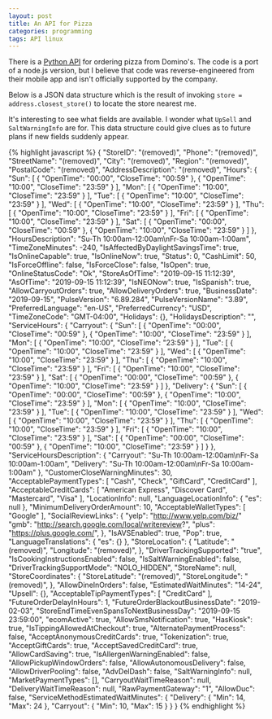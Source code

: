 ```yaml
---
layout: post
title: An API for Pizza
categories: programming
tags: API linux
---
```


There is a [Python API](https://github.com/gamagori/pizzapi) for
ordering pizza from Domino's.  The code is a port of a node.js version, but I believe that 
code was reverse-engineered from their mobile app and isn't officially supported
by the company.

Below is a JSON data structure which is the result of invoking `store =
address.closest_store()` to locate the store nearest me.

It's interesting to see what fields are available.  I wonder what `UpSell` and
`SaltWarningInfo` are for.  This data structure could give clues as to future
plans if new fields suddenly appear.

{% highlight javascript %}
{
  "StoreID": "(removed)",
  "Phone": "(removed)",
  "StreetName": "(removed)",
  "City": "(removed)",
  "Region": "(removed)",
  "PostalCode": "(removed)",
  "AddressDescription": "(removed)",
  "Hours": {
    "Sun": [
      {
        "OpenTime": "00:00",
        "CloseTime": "00:59"
      },
      {
        "OpenTime": "10:00",
        "CloseTime": "23:59"
      }
    ],
    "Mon": [
      {
        "OpenTime": "10:00",
        "CloseTime": "23:59"
      }
    ],
    "Tue": [
      {
        "OpenTime": "10:00",
        "CloseTime": "23:59"
      }
    ],
    "Wed": [
      {
        "OpenTime": "10:00",
        "CloseTime": "23:59"
      }
    ],
    "Thu": [
      {
        "OpenTime": "10:00",
        "CloseTime": "23:59"
      }
    ],
    "Fri": [
      {
        "OpenTime": "10:00",
        "CloseTime": "23:59"
      }
    ],
    "Sat": [
      {
        "OpenTime": "00:00",
        "CloseTime": "00:59"
      },
      {
        "OpenTime": "10:00",
        "CloseTime": "23:59"
      }
    ]
  },
  "HoursDescription": "Su-Th 10:00am-12:00am\nFr-Sa 10:00am-1:00am",
  "TimeZoneMinutes": -240,
  "IsAffectedByDaylightSavingsTime": true,
  "IsOnlineCapable": true,
  "IsOnlineNow": true,
  "Status": 0,
  "CashLimit": 50,
  "IsForceOffline": false,
  "IsForceClose": false,
  "IsOpen": true,
  "OnlineStatusCode": "Ok",
  "StoreAsOfTime": "2019-09-15 11:12:39",
  "AsOfTime": "2019-09-15 11:12:39",
  "IsNEONow": true,
  "IsSpanish": true,
  "AllowCarryoutOrders": true,
  "AllowDeliveryOrders": true,
  "BusinessDate": "2019-09-15",
  "PulseVersion": "6.89.284",
  "PulseVersionName": "3.89",
  "PreferredLanguage": "en-US",
  "PreferredCurrency": "USD",
  "TimeZoneCode": "GMT-04:00",
  "Holidays": {},
  "HolidaysDescription": "",
  "ServiceHours": {
    "Carryout": {
      "Sun": [
        {
          "OpenTime": "00:00",
          "CloseTime": "00:59"
        },
        {
          "OpenTime": "10:00",
          "CloseTime": "23:59"
        }
      ],
      "Mon": [
        {
          "OpenTime": "10:00",
          "CloseTime": "23:59"
        }
      ],
      "Tue": [
        {
          "OpenTime": "10:00",
          "CloseTime": "23:59"
        }
      ],
      "Wed": [
        {
          "OpenTime": "10:00",
          "CloseTime": "23:59"
        }
      ],
      "Thu": [
        {
          "OpenTime": "10:00",
          "CloseTime": "23:59"
        }
      ],
      "Fri": [
        {
          "OpenTime": "10:00",
          "CloseTime": "23:59"
        }
      ],
      "Sat": [
        {
          "OpenTime": "00:00",
          "CloseTime": "00:59"
        },
        {
          "OpenTime": "10:00",
          "CloseTime": "23:59"
        }
      ]
    },
    "Delivery": {
      "Sun": [
        {
          "OpenTime": "00:00",
          "CloseTime": "00:59"
        },
        {
          "OpenTime": "10:00",
          "CloseTime": "23:59"
        }
      ],
      "Mon": [
        {
          "OpenTime": "10:00",
          "CloseTime": "23:59"
        }
      ],
      "Tue": [
        {
          "OpenTime": "10:00",
          "CloseTime": "23:59"
        }
      ],
      "Wed": [
        {
          "OpenTime": "10:00",
          "CloseTime": "23:59"
        }
      ],
      "Thu": [
        {
          "OpenTime": "10:00",
          "CloseTime": "23:59"
        }
      ],
      "Fri": [
        {
          "OpenTime": "10:00",
          "CloseTime": "23:59"
        }
      ],
      "Sat": [
        {
          "OpenTime": "00:00",
          "CloseTime": "00:59"
        },
        {
          "OpenTime": "10:00",
          "CloseTime": "23:59"
        }
      ]
    }
  },
  "ServiceHoursDescription": {
    "Carryout": "Su-Th 10:00am-12:00am\nFr-Sa 10:00am-1:00am",
    "Delivery": "Su-Th 10:00am-12:00am\nFr-Sa 10:00am-1:00am"
  },
  "CustomerCloseWarningMinutes": 30,
  "AcceptablePaymentTypes": [
    "Cash",
    "Check",
    "GiftCard",
    "CreditCard"
  ],
  "AcceptableCreditCards": [
    "American Express",
    "Discover Card",
    "Mastercard",
    "Visa"
  ],
  "LocationInfo": null,
  "LanguageLocationInfo": {
    "es": null
  },
  "MinimumDeliveryOrderAmount": 10,
  "AcceptableWalletTypes": [
    "Google"
  ],
  "SocialReviewLinks": {
    "yelp": "http://www.yelp.com/biz/"
    "gmb": "http://search.google.com/local/writereview?",
    "plus": "https://plus.google.com/",
  },
  "IsAVSEnabled": true,
  "Pop": true,
  "LanguageTranslations": {
    "es": {}
  },
  "StoreLocation": {
    "Latitude": "(removed)",
    "Longitude": "(removed)",
  },
  "DriverTrackingSupported": "true",
  "IsCookingInstructionsEnabled": false,
  "IsSaltWarningEnabled": false,
  "DriverTrackingSupportMode": "NOLO_HIDDEN",
  "StoreName": null,
  "StoreCoordinates": {
    "StoreLatitude": "(removed)",
    "StoreLongitude": "(removed)",
  },
  "AllowDineInOrders": false,
  "EstimatedWaitMinutes": "14-24",
  "Upsell": {},
  "AcceptableTipPaymentTypes": [
    "CreditCard"
  ],
  "FutureOrderDelayInHours": 1,
  "FutureOrderBlackoutBusinessDate": "2019-02-03",
  "StoreEndTimeEvenSpansToNextBusinessDay": "2019-09-15 23:59:00",
  "ecomActive": true,
  "AllowSmsNotification": true,
  "HasKiosk": true,
  "IsTippingAllowedAtCheckout": true,
  "AlternatePaymentProcess": false,
  "AcceptAnonymousCreditCards": true,
  "Tokenization": true,
  "AcceptGiftCards": true,
  "AcceptSavedCreditCard": true,
  "AllowCardSaving": true,
  "IsAllergenWarningEnabled": false,
  "AllowPickupWindowOrders": false,
  "AllowAutonomousDelivery": false,
  "AllowDriverPooling": false,
  "AdvDelDash": false,
  "SaltWarningInfo": null,
  "MarketPaymentTypes": [],
  "CarryoutWaitTimeReason": null,
  "DeliveryWaitTimeReason": null,
  "RawPaymentGateway": "1",
  "AllowDuc": false,
  "ServiceMethodEstimatedWaitMinutes": {
    "Delivery": {
      "Min": 14,
      "Max": 24
    },
    "Carryout": {
      "Min": 10,
      "Max": 15
    }
  }
}
{% endhighlight %}
